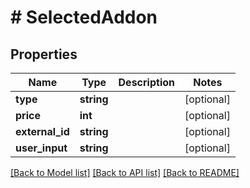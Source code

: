# # SelectedAddon

## Properties

Name | Type | Description | Notes
------------ | ------------- | ------------- | -------------
**type** | **string** |  | [optional] 
**price** | **int** |  | [optional] 
**external_id** | **string** |  | [optional] 
**user_input** | **string** |  | [optional] 

[[Back to Model list]](../../README.md#documentation-for-models) [[Back to API list]](../../README.md#documentation-for-api-endpoints) [[Back to README]](../../README.md)


